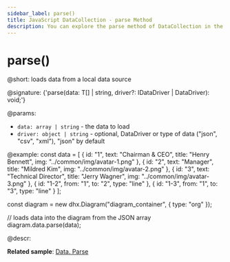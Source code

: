 ```yaml
---
sidebar_label: parse()
title: JavaScript DataCollection - parse Method 
description: You can explore the parse method of DataCollection in the documentation of the DHTMLX JavaScript UI library. Browse developer guides and API reference, try out code examples and live demos, and download a free 30-day evaluation version of DHTMLX Suite.
---
```


# parse()

@short: loads data from a local data source

@signature: {'parse(data: T[] | string, driver?: IDataDriver | DataDriver): void;'}

@params:
- `data: array | string` - the data to load
- `driver: object | string` - optional, DataDriver or type of data ("json", "csv", "xml"), "json" by default

@example:
const data = [
	{
		id: "1",
		text: "Chairman & CEO",
		title: "Henry Bennett",
		img: "../common/img/avatar-1.png"
	},
	{
		id: "2",
		text: "Manager",
		title: "Mildred Kim",
		img: "../common/img/avatar-2.png"
	},
	{
		id: "3",
		text: "Technical Director",
		title: "Jerry Wagner",
		img: "../common/img/avatar-3.png"
	},
	{ id: "1-2", from: "1", to: "2", type: "line" },
	{ id: "1-3", from: "1", to: "3", type: "line" }
];

const diagram = new dhx.Diagram("diagram_container", { type: "org" });

// loads data into the diagram from the JSON array
diagram.data.parse(data);

@descr:

**Related sample**: [Data. Parse](https://snippet.dhtmlx.com/0zrxtmvi)
